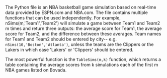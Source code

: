 The Python file is an NBA basketball game simulation based on real-time data provided by ESPN.com and NBA.com. The file contains multiple functions that can be used independently. For example, nSims(m,'Team1','Team2') will simulate a game between Team1 and Team2 m times and return three outputs: the average score for Team1, the average score for Team2, and the difference between these averages. Team names for Team1 and Team2 should be entered by city-- e.g. `nSims(10,'Boston','Atlanta')`, unless the teams are the Clippers or the Lakers in which case 'Lakers' or 'Clippers' should be entered.

The most powerful function is the `TableSims(m,k)` function, which returns a table containing the average scores from k simulations each of the first m NBA games listed on Bovada. 
